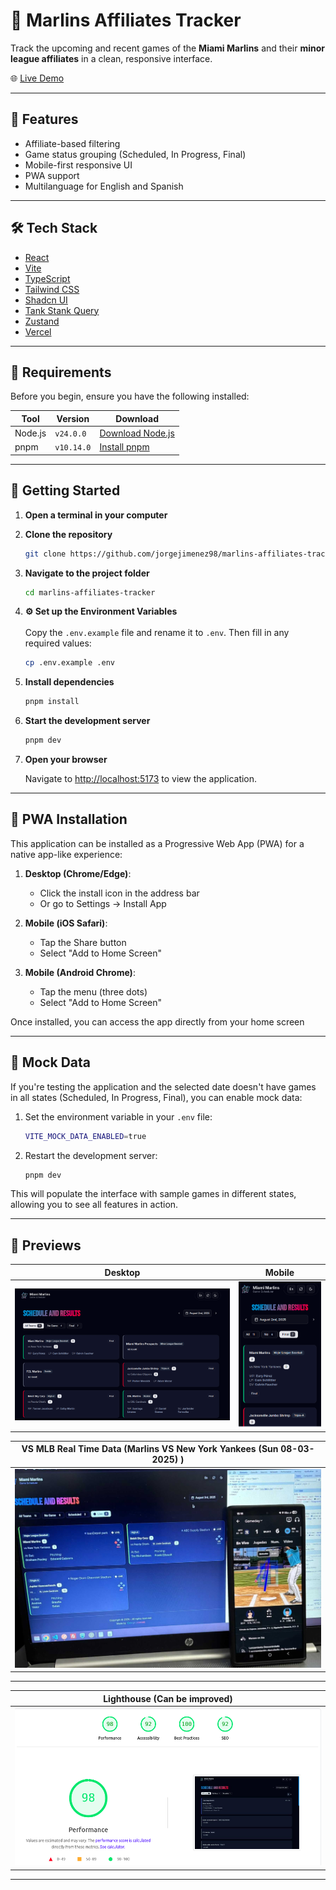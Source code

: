 # 🐬 Marlins Affiliates Tracker

Track the upcoming and recent games of the **Miami Marlins** and their **minor league affiliates** in a clean, responsive interface.

🌐 [Live Demo](https://marlins-affiliates-tracker.vercel.app)

---

## 🚀 Features

- Affiliate-based filtering
- Game status grouping (Scheduled, In Progress, Final)
- Mobile-first responsive UI
- PWA support
- Multilanguage for English and Spanish
---


## 🛠️ Tech Stack

- [React](https://reactjs.org/)
- [Vite](https://vitejs.dev/)
- [TypeScript](https://www.typescriptlang.org/)
- [Tailwind CSS](https://tailwindcss.com/)
- [Shadcn UI](https://ui.shadcn.com/)
- [Tank Stank Query](https://tanstack.com/query/v5/docs/framework/react/overview)
- [Zustand](https://zustand-demo.pmnd.rs/)
- [Vercel](https://vercel.com/)

---

## 🧰 Requirements

Before you begin, ensure you have the following installed:

| Tool | Version | Download |
|------|---------|----------|
| Node.js | `v24.0.0` | [Download Node.js](https://nodejs.org/en/download/current) |
| pnpm | `v10.14.0` | [Install pnpm](https://pnpm.io/installation) |

---

## 🚀 Getting Started

1. **Open a terminal in your computer**

2. **Clone the repository**
   ```bash
   git clone https://github.com/jorgejimenez98/marlins-affiliates-tracker.git
   ```

3. **Navigate to the project folder**
   ```bash
   cd marlins-affiliates-tracker
   ```
   
5. **⚙️ Set up the Environment Variables**
   <br/><br/>
   Copy the `.env.example` file and rename it to `.env`. Then fill in any required values:

   ```bash
   cp .env.example .env
   ```
   
7. **Install dependencies**
   ```bash
   pnpm install
   ```

8. **Start the development server**
   ```bash
   pnpm dev
   ```

9. **Open your browser**
   
   Navigate to [http://localhost:5173](http://localhost:5173) to view the application.

---

## 📱 PWA Installation

This application can be installed as a Progressive Web App (PWA) for a native app-like experience:

1. **Desktop (Chrome/Edge)**:
   - Click the install icon in the address bar
   - Or go to Settings → Install App

2. **Mobile (iOS Safari)**:
   - Tap the Share button
   - Select "Add to Home Screen"

3. **Mobile (Android Chrome)**:
   - Tap the menu (three dots)
   - Select "Add to Home Screen"

Once installed, you can access the app directly from your home screen

---

## 🧪 Mock Data

If you're testing the application and the selected date doesn't have games in all states (Scheduled, In Progress, Final), you can enable mock data:

1. Set the environment variable in your `.env` file:
   ```bash
   VITE_MOCK_DATA_ENABLED=true
   ```

2. Restart the development server:
   ```bash
   pnpm dev
   ```

This will populate the interface with sample games in different states, allowing you to see all features in action.

---

## 📸 Previews

| Desktop | Mobile 
|-----------------|----------------
| ![Desktop View](/public/docs/desktop.png) | ![Mobile View](/public/docs/mobile.png) 

| VS MLB Real Time Data (Marlins VS New York Yankees (Sun 08-03-2025) ) |
| --------------------- |
| ![vs-mlb-data](/public/docs/vs-mlb-data.jpg) |
---


| Lighthouse (Can be improved)|
| --------------------- |
| ![lighthouse](/public/docs/lighthouse.png) |
---
